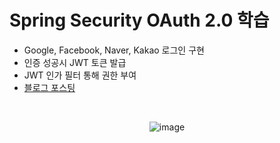 # Spring Security OAuth 2.0 학습
- Google, Facebook, Naver, Kakao 로그인 구현
- 인증 성공시 JWT 토큰 발급
- JWT 인가 필터 통해 권한 부여
- <a href="https://velog.io/@nickygod/series/Spring-Security-OAuth-%EB%A1%9C%EA%B7%B8%EC%9D%B8-%EA%B5%AC%ED%98%84%ED%95%98%EA%B8%B0">블로그 포스팅</a>  

<br>
<div align="center">

![image](https://github.com/rivertw777/Spring-Security-Oauth/assets/105557972/fc6c8664-f72e-4d33-af3a-1440d8173556)

</div>
